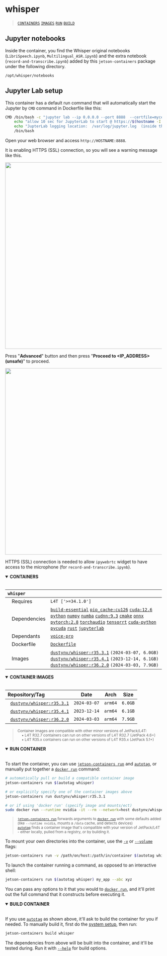 # whisper

> [`CONTAINERS`](#user-content-containers) [`IMAGES`](#user-content-images) [`RUN`](#user-content-run) [`BUILD`](#user-content-build)


## Jupyter notebooks

Inside the container, you find the Whisper original notebooks (`LibriSpeech.ipynb`, `Multilingual_ASR.ipynb`) and the extra notebook (`record-and-transcribe.ipynb`) added by this `jetson-containers` package under the following directory.

`/opt/whisper/notebooks`

## Jupyter Lab setup

This container has a default run command that will automatically start the Jupyter by `CMD` command in Dockerfile like this:

```bash
CMD /bin/bash -c "jupyter lab --ip 0.0.0.0 --port 8888  --certfile=mycert.pem --keyfile mykey.key --allow-root &> /var/log/jupyter.log" & \
	echo "allow 10 sec for JupyterLab to start @ https://$(hostname -I | cut -d' ' -f1):8888 (password nvidia)" && \
	echo "JupterLab logging location:  /var/log/jupyter.log  (inside the container)" && \
	/bin/bash
```

Open your web browser and access `http://HOSTNAME:8888`.

It is enabling HTTPS (SSL) connection, so you will see a warning message like this.

<img src="https://raw.githubusercontent.com/dusty-nv/jetson-containers/docs/docs/images/chrome_ssl_cert.png" width="600px">

Press "**Advanced**" button and then press "**Proceed to <IP_ADDRESS> (unsafe)**" to proceed.

<img src="https://raw.githubusercontent.com/dusty-nv/jetson-containers/docs/docs/images/chrome_ssl_advanced.png" width="600px">

HTTPS (SSL) connection is needed to allow `ipywebrtc` widget to have access to the microphone (for `record-and-transcribe.ipynb`).

<details open>
<summary><b><a id="containers">CONTAINERS</a></b></summary>
<br>

| **`whisper`** | |
| :-- | :-- |
| &nbsp;&nbsp;&nbsp;Requires | `L4T ['>=34.1.0']` |
| &nbsp;&nbsp;&nbsp;Dependencies | [`build-essential`](/packages/build/build-essential) [`pip_cache:cu126`](/packages/cuda/cuda) [`cuda:12.6`](/packages/cuda/cuda) [`python`](/packages/build/python) [`numpy`](/packages/numeric/numpy) [`numba`](/packages/numeric/numba) [`cudnn:9.3`](/packages/cuda/cudnn) [`cmake`](/packages/build/cmake/cmake_pip) [`onnx`](/packages/ml/onnx) [`pytorch:2.8`](/packages/pytorch) [`torchaudio`](/packages/pytorch/torchaudio) [`tensorrt`](/packages/cuda/tensorrt) [`cuda-python`](/packages/cuda/cuda-python) [`pycuda`](/packages/cuda/pycuda) [`rust`](/packages/build/rust) [`jupyterlab`](/packages/code/jupyterlab) |
| &nbsp;&nbsp;&nbsp;Dependants | [`voice-pro`](/packages/speech/voice-pro) |
| &nbsp;&nbsp;&nbsp;Dockerfile | [`Dockerfile`](Dockerfile) |
| &nbsp;&nbsp;&nbsp;Images | [`dustynv/whisper:r35.3.1`](https://hub.docker.com/r/dustynv/whisper/tags) `(2024-03-07, 6.0GB)`<br>[`dustynv/whisper:r35.4.1`](https://hub.docker.com/r/dustynv/whisper/tags) `(2023-12-14, 6.1GB)`<br>[`dustynv/whisper:r36.2.0`](https://hub.docker.com/r/dustynv/whisper/tags) `(2024-03-03, 7.9GB)` |

</details>

<details open>
<summary><b><a id="images">CONTAINER IMAGES</a></b></summary>
<br>

| Repository/Tag | Date | Arch | Size |
| :-- | :--: | :--: | :--: |
| &nbsp;&nbsp;[`dustynv/whisper:r35.3.1`](https://hub.docker.com/r/dustynv/whisper/tags) | `2024-03-07` | `arm64` | `6.0GB` |
| &nbsp;&nbsp;[`dustynv/whisper:r35.4.1`](https://hub.docker.com/r/dustynv/whisper/tags) | `2023-12-14` | `arm64` | `6.1GB` |
| &nbsp;&nbsp;[`dustynv/whisper:r36.2.0`](https://hub.docker.com/r/dustynv/whisper/tags) | `2024-03-03` | `arm64` | `7.9GB` |

> <sub>Container images are compatible with other minor versions of JetPack/L4T:</sub><br>
> <sub>&nbsp;&nbsp;&nbsp;&nbsp;• L4T R32.7 containers can run on other versions of L4T R32.7 (JetPack 4.6+)</sub><br>
> <sub>&nbsp;&nbsp;&nbsp;&nbsp;• L4T R35.x containers can run on other versions of L4T R35.x (JetPack 5.1+)</sub><br>
</details>

<details open>
<summary><b><a id="run">RUN CONTAINER</a></b></summary>
<br>

To start the container, you can use [`jetson-containers run`](/docs/run.md) and [`autotag`](/docs/run.md#autotag), or manually put together a [`docker run`](https://docs.docker.com/engine/reference/commandline/run/) command:
```bash
# automatically pull or build a compatible container image
jetson-containers run $(autotag whisper)

# or explicitly specify one of the container images above
jetson-containers run dustynv/whisper:r35.3.1

# or if using 'docker run' (specify image and mounts/ect)
sudo docker run --runtime nvidia -it --rm --network=host dustynv/whisper:r35.3.1
```
> <sup>[`jetson-containers run`](/docs/run.md) forwards arguments to [`docker run`](https://docs.docker.com/engine/reference/commandline/run/) with some defaults added (like `--runtime nvidia`, mounts a `/data` cache, and detects devices)</sup><br>
> <sup>[`autotag`](/docs/run.md#autotag) finds a container image that's compatible with your version of JetPack/L4T - either locally, pulled from a registry, or by building it.</sup>

To mount your own directories into the container, use the [`-v`](https://docs.docker.com/engine/reference/commandline/run/#volume) or [`--volume`](https://docs.docker.com/engine/reference/commandline/run/#volume) flags:
```bash
jetson-containers run -v /path/on/host:/path/in/container $(autotag whisper)
```
To launch the container running a command, as opposed to an interactive shell:
```bash
jetson-containers run $(autotag whisper) my_app --abc xyz
```
You can pass any options to it that you would to [`docker run`](https://docs.docker.com/engine/reference/commandline/run/), and it'll print out the full command that it constructs before executing it.
</details>
<details open>
<summary><b><a id="build">BUILD CONTAINER</b></summary>
<br>

If you use [`autotag`](/docs/run.md#autotag) as shown above, it'll ask to build the container for you if needed.  To manually build it, first do the [system setup](/docs/setup.md), then run:
```bash
jetson-containers build whisper
```
The dependencies from above will be built into the container, and it'll be tested during.  Run it with [`--help`](/jetson_containers/build.py) for build options.
</details>
